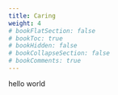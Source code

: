 ```yaml
---
title: Caring
weight: 4
# bookFlatSection: false
# bookToc: true
# bookHidden: false
# bookCollapseSection: false
# bookComments: true
---
```

hello world

